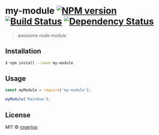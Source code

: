 # my-module [![NPM version][npm-image]][npm-url] [![Build Status][travis-image]][travis-url] [![Dependency Status][daviddm-image]][daviddm-url]
> awesome node module

## Installation

```sh
$ npm install --save my-module
```

## Usage

```js
const myModule = require('my-module');

myModule('Rainbow');
```
## License

MIT © [rogerloo](github.com/rogerloo)


[npm-image]: https://badge.fury.io/js/my-module.svg
[npm-url]: https://npmjs.org/package/my-module
[travis-image]: https://travis-ci.com/rogerloo/my-module.svg?branch=master
[travis-url]: https://travis-ci.com/rogerloo/my-module
[daviddm-image]: https://david-dm.org/rogerloo/my-module.svg?theme=shields.io
[daviddm-url]: https://david-dm.org/rogerloo/my-module
